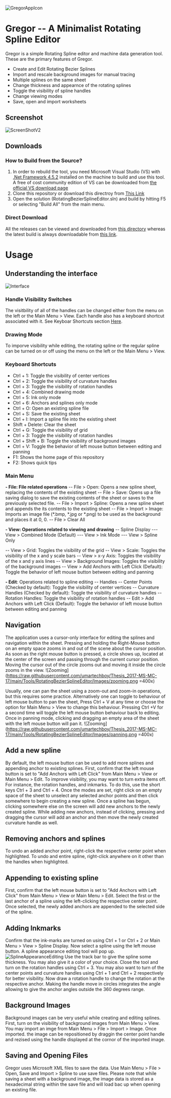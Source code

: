 ![GregorAppIcon](https://raw.githubusercontent.com/umartechboy/Thesis_2017-MS-MC-17/main/Tools/RotatingBezierSplineEditor/Images/AppIcon.jpg)
# Gregor -- A Minimalist Rotating Spline Editor

Gregor is a simple Rotating Spline editor and machine data generation tool. These are the primary features of Gregor.
 - Create and Edit Rotating Bezier Splines
 - Import and rescale background images for manual tracing
 - Multiple splines on the same sheet
 - Change thickness and appearnce of the rotating splines
 - Toggle the visibility of spline handles
 - Change viewing modes
 - Save, open and import worksheets

## Screenshot
![ScreenShotV2](https://raw.githubusercontent.com/umartechboy/Thesis_2017-MS-MC-17/main/Tools/RotatingBezierSplineEditor/Images/ScreenShotV2.JPG)
## Downloads
### How to Build from the Source?

 1. In order to rebuild the tool, you need Microsoft Visual Studio (VS) with [.Net Framework 4.5.2](https://www.microsoft.com/en-pk/download/details.aspx?id=42642) installed on the machine to build and use this tool. A free of cost community edition of VS can be downloaded from [the official VS download page](.https://visualstudio.microsoft.com/downloads/)
 2. Clone this repository or download this directroy from [This Link](https://minhaskamal.github.io/DownGit/#/home?url=https://github.com/umartechboy/Thesis_2017-MS-MC-17/tree/main/Tools/RotatingBezierSplineEditor)
 3. Open the solution (RotatingBezierSplineEditor.sln) and build by hitting F5 or selecting "Build All" from the main menu.
 ### Direct Download
All the releases can be viewed and downloaded from [this directory](https://github.com/umartechboy/Thesis_2017-MS-MC-17/tree/main/Tools/RotatingBezierSplineEditor/Builds) whereas the latest build is always downloadable from [this link](https://raw.githubusercontent.com/umartechboy/Thesis_2017-MS-MC-17/main/Tools/RotatingBezierSplineEditor/Builds/Latest.rar).

# Usage
## Understanding the interface
![Interface](https://raw.githubusercontent.com/umartechboy/Thesis_2017-MS-MC-17/main/Tools/RotatingBezierSplineEditor/Images/Interface.JPG)
### Handle Visibility Switches
The visitbility of all of the handles can be changed either from the menu on the left or the Main Menu > View. Each handle also has a keyboard shortcut associated with it. See Keyboar Shortcuts section [Here](#Keyboard%20Shortcuts).
### Drawing Mode
To imporve visibility while editing, the rotating spline or the regular spline can be turned on or off using the menu on the left or the Main Menu > View.
### Keyboard Shortcuts
 - Ctrl + 1: Toggle the visibility of center vertices
 - Ctrl + 2: Toggle the visibility of curvature handles
 - Ctrl + 3: Toggle the visibility of rotation handles
 - Ctrl + 4: Combined drawing mode
 - Ctrl + 5: Ink only mode
 - Ctrl + 6: Anchors and splines only mode
 - Ctrl + O: Open an existing spline file
 - Ctrl + S: Save the existing sheet
 - Ctrl + I: Import a spline file into the existing sheet
 - Shift + Delete: Clear the sheet
 - Ctrl + G: Toggle the visibility of grid
 - Ctrl + 3: Toggle the visibility of rotation handles
 - Ctrl + Shift + B: Toggle the visibility of background images
 - Ctrl + V: Toggle the behavior of left mouse button between editing and panning
 - F1: Shows the home page of this repository
 - F2: Shows quick tips
### Main Menu
**- File: File related operations**
-- File > Open: Opens a new spline sheet, replacing the contents of the existing sheet
-- File > Save: Opens up a file saving dialog to save the existing contents of the sheet or saves to the previously selected file.
-- File > Import > Spline: Opens a new spline sheet and appends the its contents to 
the existing sheet
-- File > Import > Image: Imports an image file (*.bmp, *.jpg or *.png) to be used as the background and places it at 0, 0.
-- File > Clear All

**- View: Operations related to viewing and drawing**
-- Spline Display
---  View > Combined Mode (Default)
--- View > Ink Mode
--- View > Spline Only

--  View > Grid: Toggles the visibility of the grid
-- View > Scale: Toggles the visibility of the x and y scale bars
-- View > x-y Axis: Toggles the visibility of the x and y axis lines
-- View > Background Images: Toggles the visibility of the background images
-- View > Add Anchors with Left Click (Default): Toggle the behavior of left mouse button between editing and panning

**- Edit**: Operations related to spline editing
-- Handles
 -- Center Points (Checked by default): Toggle the visibility of center vertices
 -- Curvature Handles (Checked by default): Toggle the visibility of curvature handles
 -- Rotation Handles: Toggle the visibility of rotation handles
-- Edit > Add Anchors with Left Click (Default): Toggle the behavior of left mouse button between editing and panning
## Navigation
The application uses a cursor-only interface for editing the splines and navigation within the sheet. Pressing and holding the Right-Mouse button on an empty space zooms in and out of the scene about the cursor position. As soon as the right mouse button is pressed, a circle shows up, located at the center of the screen and passing through the current cursor position. Moving the cursor out of the circle zooms out and moving it inside the circle zooms in the view. ![Zooming](https://raw.githubusercontent.com/umartechboy/Thesis_2017-MS-MC-17/main/Tools/RotatingBezierSplineEditor/Images/zooming.png =400x)

Usually, one can pan the sheet using a zoom-out and zoom-in operations, but this requires some practice. Alternatively one can toggle to behaviour of left mouse button to pan the sheet, Press Ctrl + V at any time or choose the option for Main Menu > View to change this behaviour. Pressing Ctrl +V for a second time will toggle the left mouse button behaviour back to editing. Once in panning mode, clicking and dragging an empty area of the sheet with the left mouse button will pan it. ![Zooming](https://raw.githubusercontent.com/umartechboy/Thesis_2017-MS-MC-17/main/Tools/RotatingBezierSplineEditor/Images/panning.png =400x)

## Add a new spline
By default, the left mouse button can be used to add more splines and appending anchor to existing splines. First, confirm that the left mouse button is set to "Add Anchors with Left Click" from Main Menu > View or Main Menu > Edit. To improve visibility, you may want to turn extra items off. For instance, the rotation handles, and inkmarks. To do this, use the short keys Ctrl + 3 and Ctrl + 4. Once the modes are set, right click on an empty space of the sheet to unselect any selected anchor points and then click somewhere to begin creating a new spline. Once a spline has begun, clicking somewhere else on the screen will add new anchors to the newly created spline. While adding new anchors, instead of clicking, pressing and dragging the cursor will add an anchor and then move the newly created curvature handle as well. 
## Removing anchors and splines
To undo an added anchor point, right-click the respective center point when highlighted. To undo and entire spline, right-click anywhere on it other than the handles when highlighted.
## Appending to existing spline
First, confirm that the left mouse button is set to "Add Anchors with Left Click" from Main Menu > View or Main Menu > Edit. Select the first or the last anchor of a spline using the left-clicking the respective center point. Once selected, the newly added anchors are appended to the selected side of the spline.
## Adding Inkmarks
Confirm that the ink-marks are turned on using Ctrl + 1 or Ctrl + 2 or Main Menu > View > Spline Display. Now select a spline using the left mouse button. A spline appearance editing tool will pop up. ![SplineAppearanceEditing](https://raw.githubusercontent.com/umartechboy/Thesis_2017-MS-MC-17/main/Tools/RotatingBezierSplineEditor/Images/splineappearancetool.JPG)
Use the track bar to give the spline some thickness. You may also give it a color of your choice. Close the tool and turn on the rotation handles using Ctrl + 3. You may also want to turn of the center points and curvature handles using Ctrl + 1 and Ctrl + 2 respectively for better visibility. Now draw a rotation handle to change the rotation at the respective anchor. Making the handle move in circles integrates the angle allowing to give the anchor angles outside the 360 degrees range.
## Background Images
Background images can be very useful while creating and editing splines. First, turn on the visibility of background images from Main Menu > View. You may import an imge from Main Menu > File > Import > Image. Once imported. the image can be repositioned by draggin the center point handle and rezised using the handle displayed at the cornor of the imported image.
## Saving and Opening Files
Gregor uses Microsoft XML files to save the data. Use Main Menu > File > Open, Save and Import > Spline to use save files. Please note that while saving a sheet with a background image, the image data is stored as a hexadecimal string within the save file and will load bac up when opening an existing file.
